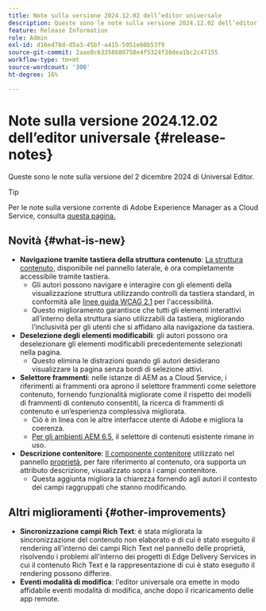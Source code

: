 ```yaml
---
title: Note sulla versione 2024.12.02 dell’editor universale
description: Queste sono le note sulla versione 2024.12.02 dell’editor universale.
feature: Release Information
role: Admin
exl-id: d16ed78d-d5a3-45bf-a415-5951e60b53f9
source-git-commit: 2aae8c63358680758e4f5324f38dea1bc2c47155
workflow-type: tm+mt
source-wordcount: '300'
ht-degree: 16%

---
```



# Note sulla versione 2024.12.02 dell’editor universale {#release-notes}

Queste sono le note sulla versione del 2 dicembre 2024 di Universal Editor.

>[!TIP]
>
>Per le note sulla versione corrente di Adobe Experience Manager as a Cloud Service, consulta [questa pagina.](/help/release-notes/release-notes-cloud/release-notes-current.md)

## Novità {#what-is-new}

* **Navigazione tramite tastiera della struttura contenuto**: [La struttura contenuto,](/help/sites-cloud/authoring/universal-editor/navigation.md#content-tree-mode) disponibile nel pannello laterale, è ora completamente accessibile tramite tastiera.
   * Gli autori possono navigare e interagire con gli elementi della visualizzazione struttura utilizzando controlli da tastiera standard, in conformità alle [linee guida WCAG 2.1](/help/sites-cloud/authoring/page-editor/accessible-content.md) per l&#39;accessibilità.
   * Questo miglioramento garantisce che tutti gli elementi interattivi all’interno della struttura siano utilizzabili da tastiera, migliorando l’inclusività per gli utenti che si affidano alla navigazione da tastiera.
* **Deselezione degli elementi modificabili**: gli autori possono ora deselezionare gli elementi modificabili precedentemente selezionati nella pagina.
   * Questo elimina le distrazioni quando gli autori desiderano visualizzare la pagina senza bordi di selezione attivi.
* **Selettore frammenti**: nelle istanze di AEM as a Cloud Service, i riferimenti ai frammenti ora aprono il selettore frammenti come selettore contenuto, fornendo funzionalità migliorate come il rispetto dei modelli di frammenti di contenuto consentiti, la ricerca di frammenti di contenuto e un’esperienza complessiva migliorata.
   * Ciò è in linea con le altre interfacce utente di Adobe e migliora la coerenza.
   * [Per gli ambienti AEM 6.5,](https://experienceleague.adobe.com/it/docs/experience-manager-65/content/implementing/developing/headless/universal-editor/introduction) il selettore di contenuti esistente rimane in uso.
* **Descrizione contenitore**: [Il componente contenitore](/help/implementing/universal-editor/field-types.md#container) utilizzato nel pannello [proprietà,](/help/sites-cloud/authoring/universal-editor/navigation.md#properties-panel-properties-rail) per fare riferimento al contenuto, ora supporta un attributo descrizione, visualizzato sopra i campi contenitore.
   * Questa aggiunta migliora la chiarezza fornendo agli autori il contesto dei campi raggruppati che stanno modificando.

## Altri miglioramenti {#other-improvements}

* **Sincronizzazione campi Rich Text**: è stata migliorata la sincronizzazione del contenuto non elaborato e di cui è stato eseguito il rendering all&#39;interno dei campi Rich Text nel pannello delle proprietà, risolvendo i problemi all&#39;interno dei progetti di Edge Delivery Services in cui il contenuto Rich Text e la rappresentazione di cui è stato eseguito il rendering possono differire.
* **Eventi modalità di modifica**: l&#39;editor universale ora emette in modo affidabile eventi modalità di modifica, anche dopo il ricaricamento delle app remote.
